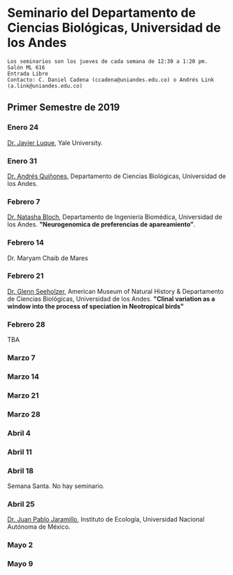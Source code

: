 # Seminario del Departamento de Ciencias Biológicas, Universidad de los Andes

    Los seminarios son los jueves de cada semana de 12:30 a 1:20 pm.
    Salón ML 616
    Entrada Libre
    Contacto: C. Daniel Cadena (ccadena@uniandes.edu.co) o Andrés Link (a.link@uniandes.edu.co)

## Primer Semestre de 2019
### Enero 24

[Dr. Javier Luque](https://www.researchgate.net/profile/Javier_Luque2), Yale University.

### Enero 31

[Dr. Andrés Quiñones](http://www.andres-quinones.com/), Departamento de Ciencias Biológicas, Universidad de los Andes.

### Febrero 7

[Dr. Natasha Bloch](http://www.zoology.ubc.ca/mank-lab/Natasha/), Departamento de Ingeniería Biomédica, Universidad de los Andes.
**"Neurogenomica de preferencias de apareamiento”**.

### Febrero 14

Dr. Maryam Chaib de Mares

### Febrero 21

[Dr. Glenn Seeholzer](https://glennseeholzer.weebly.com/publications.html), American Museum of Natural History & Departamento de Ciencias Biológicas, Universidad de los Andes. **"Clinal variation as a window into the process of speciation in Neotropical birds"**

### Febrero 28

TBA

### Marzo 7

### Marzo 14

### Marzo 21

### Marzo 28

### Abril 4

### Abril 11

### Abril 18

Semana Santa. No hay seminario.

### Abril 25

[Dr. Juan Pablo Jaramillo](http://web.ecologia.unam.mx/index.php/investigadores/juan-pablo-jaramillo), Instituto de Ecología, Universidad Nacional Autónoma de México. 

### Mayo 2

### Mayo 9






